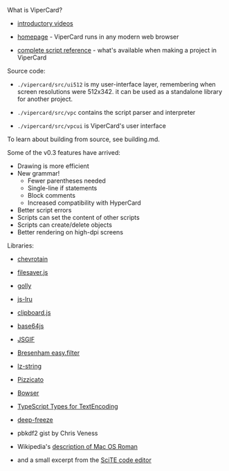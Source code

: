 
What is ViperCard?

- [introductory videos](https://www.vipercard.net/0.2/html/video.html)
    
- [homepage](https://www.vipercard.net) - ViperCard runs in any modern web browser

- [complete script reference](doc/reference_01_fundamentals.md) - what's available when making a project in ViperCard

Source code:

- `./vipercard/src/ui512` is my user-interface layer, remembering when screen resolutions were 512x342. it can be used as a standalone library for another project. 

- `./vipercard/src/vpc` contains the script parser and interpreter

- `./vipercard/src/vpcui` is ViperCard's user interface
    
To learn about building from source, see building.md.

Some of the v0.3 features have arrived:

* Drawing is more efficient
* New grammar!
    * Fewer parentheses needed
    * Single-line if statements
    * Block comments
    * Increased compatibility with HyperCard
* Better script errors
* Scripts can set the content of other scripts
* Scripts can create/delete objects
* Better rendering on high-dpi screens

Libraries:

- [chevrotain](https://github.com/SAP/chevrotain)
    
- [filesaver.js](https://github.com/eligrey/FileSaver.js)
    
- [golly](https://github.com/dannygarcia/golly)

- [js-lru](https://github.com/rsms/js-lru)
    
- [clipboard.js](https://github.com/zenorocha/clipboard.js)
    
- [base64js](https://github.com/beatgammit/base64-js)

- [JSGIF](https://github.com/antimatter15/jsgif)

- [Bresenham easy.filter](http://members.chello.at/easyfilter/bresenham.html)

- [lz-string](https://github.com/pieroxy/lz-string)

- [Pizzicato](https://github.com/alemangui/pizzicato)

- [Bowser](https://github.com/lancedikson/bowser)

- [TypeScript Types for TextEncoding](https://github.com/DefinitelyTyped/DefinitelyTyped)

- [deep-freeze](https://github.com/substack/deep-freeze)
  
- pbkdf2 gist by Chris Veness

- Wikipedia's [description of Mac OS Roman](https://en.wikipedia.org/wiki/Mac_OS_Roman)

- and a small excerpt from the [SciTE code editor](https://www.scintilla.org/SciTE.html)

